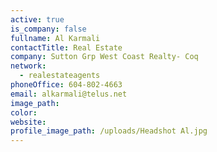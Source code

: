 ```yaml
---
active: true
is_company: false
fullname: Al Karmali
contactTitle: Real Estate
company: Sutton Grp West Coast Realty- Coq
network:
  - realestateagents
phoneOffice: 604-802-4663
email: alkarmali@telus.net
image_path:
color:
website:
profile_image_path: /uploads/Headshot Al.jpg
---
```

